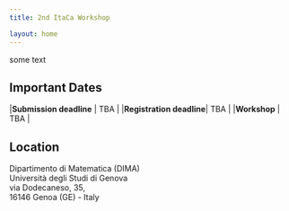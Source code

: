 ```yaml
---
title: 2nd ItaCa Workshop 

layout: home
---
```


some text 

## Important Dates

|**Submission deadline**  | TBA |
|**Registration deadline**| TBA | 
|**Workshop**             | TBA | 

## Location 
Dipartimento di Matematica (DIMA)  
Università degli Studi di Genova  
via Dodecaneso, 35,  
16146 Genoa (GE) - Italy  



